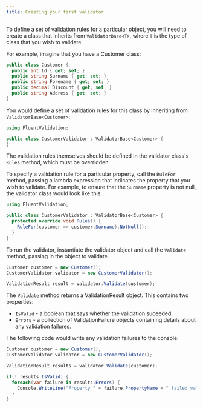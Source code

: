 ```yaml
---
title: Creating your first validator
---
```


To define a set of validation rules for a particular object, you will need to create a class that inherits from `ValidatorBase<T>`, where `T` is the type of class that you wish to validate. 

For example, imagine that you have a Customer class:

```csharp
public class Customer {
  public int Id { get; set; }
  public string Surname { get; set; }
  public string Forename { get; set; }
  public decimal Discount { get; set; }
  public string Address { get; set; }
}
```

You would define a set of validation rules for this class by inheriting from `ValidatorBase<Customer>`:

```csharp
using FluentValidation; 

public class CustomerValidator : ValidatorBase<Customer> {
}
```

The validation rules themselves should be defined in the validator class's `Rules` method, which must be overridden.

To specify a validation rule for a particular property, call the `RuleFor` method, passing a lambda expression 
that indicates the property that you wish to validate. For example, to ensure that the `Surname` property is not null, 
the validator class would look like this:

```csharp
using FluentValidation;

public class CustomerValidator : ValidatorBase<Customer> {
  protected override void Rules() {
    RuleFor(customer => customer.Surname).NotNull();
  }
}
```
To run the validator, instantiate the validator object and call the `Validate` method, passing in the object to validate.

```csharp
Customer customer = new Customer();
CustomerValidator validator = new CustomerValidator();

ValidationResult result = validator.Validate(customer);

```

The `Validate` method returns a ValidationResult object. This contains two properties:

- `IsValid` - a boolean that says whether the validation suceeded.
- `Errors` - a collection of ValidationFailure objects containing details about any validation failures.

The following code would write any validation failures to the console:

```csharp
Customer customer = new Customer();
CustomerValidator validator = new CustomerValidator();

ValidationResult results = validator.Validate(customer);

if(! results.IsValid) {
  foreach(var failure in results.Errors) {
    Console.WriteLine("Property " + failure.PropertyName + " failed validation. Error was: " + failure.ErrorMessage);
  }
}
```
